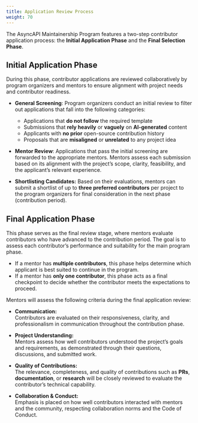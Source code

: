 ```yaml
---
title: Application Review Process
weight: 70
---
```


The AsyncAPI Maintainership Program features a two-step contributor application process: the **Initial Application Phase** and the **Final Selection Phase**.

## Initial Application Phase

During this phase, contributor applications are reviewed collaboratively by program organizers and mentors to ensure alignment with project needs and contributor readiness.

- **General Screening**: 
    Program organizers conduct an initial review to filter out applications that fall into the following categories:
  - Applications that **do not follow** the required template
  - Submissions that **rely heavily** or **vaguely** on **AI-generated** content
  - Applicants with **no prior** open-source contribution history
  - Proposals that are **misaligned** or **unrelated** to any project idea

- **Mentor Review**: 
    Applications that pass the initial screening are forwarded to the appropriate mentors. Mentors assess each submission based on its alignment with the project’s scope, clarity, feasibility, and the applicant’s relevant experience.

- **Shortlisting Candidates:** 
    Based on their evaluations, mentors can submit a shortlist of up to **three preferred contributors** per project to the program organizers for final consideration in the next phase (contribution period).

## Final Application Phase

This phase serves as the final review stage, where mentors evaluate contributors who have advanced to the contribution period. The goal is to assess each contributor’s performance and suitability for the main program phase.

- If a mentor has **multiple contributors**, this phase helps determine which applicant is best suited to continue in the program.
- If a mentor has **only one contributor**, this phase acts as a final checkpoint to decide whether the contributor meets the expectations to proceed.

Mentors will assess the following criteria during the final application review:

- **Communication:**  
    Contributors are evaluated on their responsiveness, clarity, and professionalism in communication throughout the contribution phase.

- **Project Understanding:**  
    Mentors assess how well contributors understood the project’s goals and requirements, as demonstrated through their questions, discussions, and submitted work.

- **Quality of Contributions:**  
    The relevance, completeness, and quality of contributions such as **PRs**, **documentation**, or **research** will be closely reviewed to evaluate the contributor’s technical capability.

- **Collaboration & Conduct:**  
    Emphasis is placed on how well contributors interacted with mentors and the community, respecting collaboration norms and the Code of Conduct.